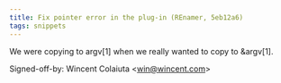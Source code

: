 ```yaml
---
title: Fix pointer error in the plug-in (REnamer, 5eb12a6)
tags: snippets
---
```


We were copying to argv\[1\] when we really wanted to copy to &argv\[1\].

Signed-off-by: Wincent Colaiuta &lt;win@wincent.com&gt;

